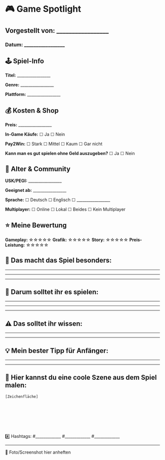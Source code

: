 # 🎮 Game Spotlight 
## Vorgestellt von: _________________
### Datum: _________________

## 🕹️ Spiel-Info
**Titel:** _________________

**Genre:** _________________

**Plattform:** _________________

## 💰 Kosten & Shop
**Preis:** _________________

**In-Game Käufe:** ☐ Ja ☐ Nein

**Pay2Win:** ☐ Stark ☐ Mittel ☐ Kaum ☐ Gar nicht

**Kann man es gut spielen ohne Geld auszugeben?** ☐ Ja ☐ Nein

## 👥 Alter & Community
**USK/PEGI:** _________________

**Geeignet ab:** _________________

**Sprache:** ☐ Deutsch ☐ Englisch ☐ _________________

**Multiplayer:** ☐ Online ☐ Lokal ☐ Beides ☐ Kein Multiplayer

## ⭐ Meine Bewertung
**Gameplay:** ☆☆☆☆☆
**Grafik:** ☆☆☆☆☆
**Story:** ☆☆☆☆☆
**Preis-Leistung:** ☆☆☆☆☆

## 🤩 Das macht das Spiel besonders:
_______________________________________________
_______________________________________________
_______________________________________________

## 🎯 Darum solltet ihr es spielen:
_______________________________________________
_______________________________________________
_______________________________________________

## ⚠️ Das solltet ihr wissen:
_______________________________________________
_______________________________________________

## 💡 Mein bester Tipp für Anfänger:
_______________________________________________
_______________________________________________

## 🎨 Hier kannst du eine coole Szene aus dem Spiel malen:
```
[Zeichenfläche]








```

#️⃣ Hashtags: #_____________ #_____________ #_____________

-------------------
📸 Foto/Screenshot hier anheften
